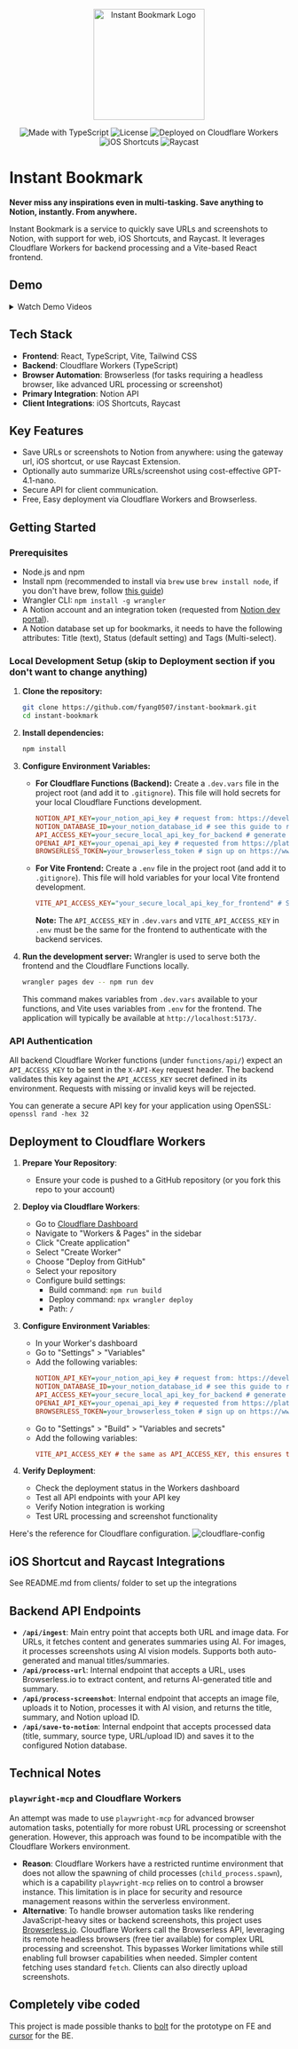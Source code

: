 <p align="center">
  <picture>
    <source media="(prefers-color-scheme: dark)" srcset="./public/logo-dark.png">
    <source media="(prefers-color-scheme: light)" srcset="./public/logo-light.png">
    <img alt="Instant Bookmark Logo" src="./public/logo-dark.png" width="200">
  </picture>
</p>

<p align="center">
  <!-- Made with TypeScript -->
  <img src="https://img.shields.io/badge/Made%20with-%F0%9F%92%BB%20TypeScript-blue?logo=typescript" alt="Made with TypeScript" />
  <!-- License -->
  <img src="https://img.shields.io/github/license/fyang0507/instant-bookmark?color=green" alt="License" />
  <!-- Cloudflare Workers -->
  <img src="https://img.shields.io/badge/Deployed%20on-Cloudflare%20Workers-orange?logo=cloudflare" alt="Deployed on Cloudflare Workers" />
  <!-- iOS Shortcuts -->
  <img src="https://img.shields.io/badge/iOS%20Shortcuts-000000?logo=apple" alt="iOS Shortcuts" />
  <!-- Raycast -->
  <img src="https://img.shields.io/badge/Raycast-FF6363?logo=raycast" alt="Raycast" />
</p>


<h1 align="left">Instant Bookmark </h1>

**Never miss any inspirations even in multi-tasking. Save anything to Notion, instantly. From anywhere.**

Instant Bookmark is a service to quickly save URLs and screenshots to Notion, with support for web, iOS Shortcuts, and Raycast. It leverages Cloudflare Workers for backend processing and a Vite-based React frontend.

## Demo

<details>
  <summary>Watch Demo Videos</summary>
  
  ### Raycast - Image
  <video controls src="https://github.com/user-attachments/assets/a20ce3b3-37a6-4a1d-a00c-e92ebee2b789" width="600"></video>
  
  ### iOS Shortcut - Screenshot
  <video controls src="https://github.com/user-attachments/assets/77164d27-2f7b-46ae-9c2c-a3878a5ebcb1" width="600"></video>
  
  ### iOS Shortcut - Web URL
  <video controls src="https://github.com/user-attachments/assets/3313cd82-6712-4647-b55a-2998c6751aa8" width="600"></video>
  
  ### Web UI - URL Saving
  <video controls src="https://github.com/user-attachments/assets/8a19c0b5-7abd-4e4a-9153-dbcf21f378d8" width="600"></video>
</details>

## Tech Stack

*   **Frontend**: React, TypeScript, Vite, Tailwind CSS
*   **Backend**: Cloudflare Workers (TypeScript)
*   **Browser Automation**: Browserless (for tasks requiring a headless browser, like advanced URL processing or screenshot)
*   **Primary Integration**: Notion API
*   **Client Integrations**: iOS Shortcuts, Raycast

## Key Features

*   Save URLs or screenshots to Notion from anywhere: using the gateway url, iOS shortcut, or use Raycast Extension.
*   Optionally auto summarize URLs/screenshot using cost-effective GPT-4.1-nano.
*   Secure API for client communication.
*   Free, Easy deployment via Cloudflare Workers and Browserless.

## Getting Started

### Prerequisites

*   Node.js and npm 
*   Install npm (recommended to install via `brew` use `brew install node`, if you don't have brew, follow [this guide](https://brew.sh/))
*   Wrangler CLI: `npm install -g wrangler`
*   A Notion account and an integration token (requested from [Notion dev portal](https://developers.notion.com/)).
*   A Notion database set up for bookmarks, it needs to have the following attributes: Title (text), Status (default setting) and Tags (Multi-select).

### Local Development Setup (skip to Deployment section if you don't want to change anything)

1.  **Clone the repository:**
    ```bash
    git clone https://github.com/fyang0507/instant-bookmark.git
    cd instant-bookmark
    ```

2.  **Install dependencies:**
    ```bash
    npm install
    ```

3.  **Configure Environment Variables:**

    *   **For Cloudflare Functions (Backend):**
        Create a `.dev.vars` file in the project root (and add it to `.gitignore`). This file will hold secrets for your local Cloudflare Functions development.
        ```ini
        NOTION_API_KEY=your_notion_api_key # request from: https://developers.notion.com/
        NOTION_DATABASE_ID=your_notion_database_id # see this guide to retrieve the ID: https://developers.notion.com/reference/retrieve-a-database
        API_ACCESS_KEY=your_secure_local_api_key_for_backend # generate yourself, e.g. you can use `openssl rand -hex 32`
        OPENAI_API_KEY=your_openai_api_key # requested from https://platform.openai.com/
        BROWSERLESS_TOKEN=your_browserless_token # sign up on https://www.browserless.io/ to get the token
        ```

    *   **For Vite Frontend:**
        Create a `.env` file in the project root (and add it to `.gitignore`). This file will hold variables for your local Vite frontend development.
        ```ini
        VITE_API_ACCESS_KEY="your_secure_local_api_key_for_frontend" # Should be the same as API_ACCESS_KEY in .dev.vars
        ```
        **Note:** The `API_ACCESS_KEY` in `.dev.vars` and `VITE_API_ACCESS_KEY` in `.env` must be the same for the frontend to authenticate with the backend services.

4.  **Run the development server:**
    Wrangler is used to serve both the frontend and the Cloudflare Functions locally.
    ```bash
    wrangler pages dev -- npm run dev
    ```
    This command makes variables from `.dev.vars` available to your functions, and Vite uses variables from `.env` for the frontend. The application will typically be available at `http://localhost:5173/`.

### API Authentication

All backend Cloudflare Worker functions (under `functions/api/`) expect an `API_ACCESS_KEY` to be sent in the `X-API-Key` request header. The backend validates this key against the `API_ACCESS_KEY` secret defined in its environment. Requests with missing or invalid keys will be rejected.

You can generate a secure API key for your application using OpenSSL: `openssl rand -hex 32`


## Deployment to Cloudflare Workers

1. **Prepare Your Repository**:
   - Ensure your code is pushed to a GitHub repository (or you fork this repo to your account)

2. **Deploy via Cloudflare Workers**:
   - Go to [Cloudflare Dashboard](https://dash.cloudflare.com)
   - Navigate to "Workers & Pages" in the sidebar
   - Click "Create application"
   - Select "Create Worker"
   - Choose "Deploy from GitHub"
   - Select your repository
   - Configure build settings:
     - Build command: `npm run build`
     - Deploy command: `npx wrangler deploy`
     - Path: `/`

3. **Configure Environment Variables**:
   - In your Worker's dashboard
   - Go to "Settings" > "Variables"
   - Add the following variables:
      ```ini
      NOTION_API_KEY=your_notion_api_key # request from: https://developers.notion.com/
      NOTION_DATABASE_ID=your_notion_database_id # see this guide to retrieve the ID: https://developers.notion.com/reference/retrieve-a-database
      API_ACCESS_KEY=your_secure_local_api_key_for_backend # generate yourself, e.g. you can use `openssl rand -hex 32`
      OPENAI_API_KEY=your_openai_api_key # requested from https://platform.openai.com/
      BROWSERLESS_TOKEN=your_browserless_token # sign up on https://www.browserless.io/ to get the token
      ```
   - Go to "Settings" > "Build" > "Variables and secrets"
   - Add the following variables:
     ```ini
     VITE_API_ACCESS_KEY # the same as API_ACCESS_KEY, this ensures the Front End webpage can connect to the Back End API
     ```

4. **Verify Deployment**:
   - Check the deployment status in the Workers dashboard
   - Test all API endpoints with your API key
   - Verify Notion integration is working
   - Test URL processing and screenshot functionality

Here's the reference for Cloudflare configuration.
![cloudflare-config](public/cloudflare-configuration.png)


## iOS Shortcut and Raycast Integrations
See README.md from clients/ folder to set up the integrations

## Backend API Endpoints

*   **`/api/ingest`**: Main entry point that accepts both URL and image data. For URLs, it fetches content and generates summaries using AI. For images, it processes screenshots using AI vision models. Supports both auto-generated and manual titles/summaries.
*   **`/api/process-url`**: Internal endpoint that accepts a URL, uses Browserless.io to extract content, and returns AI-generated title and summary.
*   **`/api/process-screenshot`**: Internal endpoint that accepts an image file, uploads it to Notion, processes it with AI vision, and returns the title, summary, and Notion upload ID.
*   **`/api/save-to-notion`**: Internal endpoint that accepts processed data (title, summary, source type, URL/upload ID) and saves it to the configured Notion database.

## Technical Notes

### `playwright-mcp` and Cloudflare Workers

An attempt was made to use `playwright-mcp` for advanced browser automation tasks, potentially for more robust URL processing or screenshot generation. However, this approach was found to be incompatible with the Cloudflare Workers environment.

*   **Reason**: Cloudflare Workers have a restricted runtime environment that does not allow the spawning of child processes (`child_process.spawn`), which is a capability `playwright-mcp` relies on to control a browser instance. This limitation is in place for security and resource management reasons within the serverless environment.
*   **Alternative**: To handle browser automation tasks like rendering JavaScript-heavy sites or backend screenshots, this project uses [Browserless.io](https://www.browserless.io/). Cloudflare Workers call the Browserless API, leveraging its remote headless browsers (free tier available) for complex URL processing and screenshot. This bypasses Worker limitations while still enabling full browser capabilities when needed. Simpler content fetching uses standard `fetch`. Clients can also directly upload screenshots.

## Completely vibe coded
This project is made possible thanks to [bolt](https://bolt.new/) for the prototype on FE and [cursor](https://www.cursor.com/) for the BE.